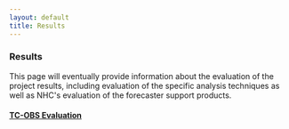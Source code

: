 ```yaml
---
layout: default
title: Results
---
```


### Results 

This page will eventually provide information about the evaluation of the project results, including evaluation of the specific analysis techniques as well as NHC's evaluation of the forecaster support products.

#### [TC-OBS Evaluation](tcobs.html)

